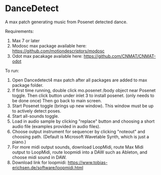 # DanceDetect
A max patch generating music from Posenet detected dance.

Requirements:
1. Max 7 or later
2. Modosc max package available here: https://github.com/motiondescriptors/modosc
3. Odot max pacakage available here: https://github.com/CNMAT/CNMAT-odot

To run:
1. Open Dancedetect4 max patch after all packages are added to max package folder.
2. If first time running, double click mo.posenet /body object near Posenet toggle. Then click button under inlet 3 to install posenet. (only needs to be done once) Then go back to main screen.
3. Start Posenet toggle (brings up new window). This window must be up to actively detect poses.
4. Start all-sounds toggle.
5. Load in audio sample by clicking "replace" button and choosing a short audio file (examples provided in audio files).
6. Choose output instrument for sequencer by clicking "noteout" and choosing path. (Default is Microsoft Wavetable Synth, which is just a piano.)
7. For more midi output sounds, download LoopMidi, route Max Midi output to LoopMidi, route loopmidi into a DAW such as Ableton, and choose midi sound in DAW.
8. Download link for loopmidi: https://www.tobias-erichsen.de/software/loopmidi.html
